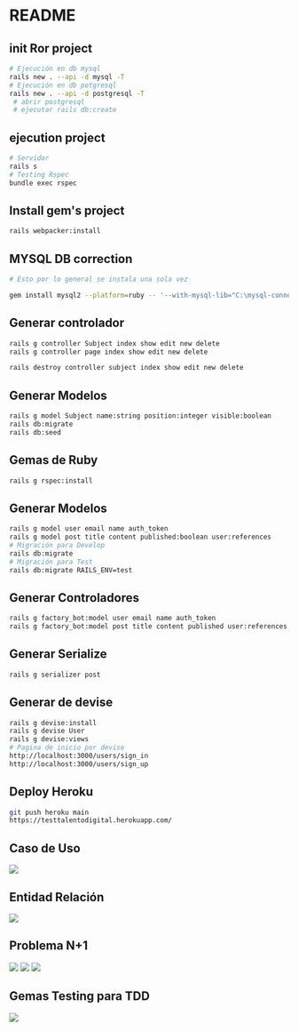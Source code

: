 # README

## init Ror project

```bash
# Ejecución en db mysql
rails new . --api -d mysql -T
# Ejecución en db potgresql
rails new . --api -d postgresql -T
 # abrir postgresql 
 # ejecutar rails db:create
```

## ejecution project
```bash
# Servidor
rails s
# Testing Rspec
bundle exec rspec
```

## Install gem's project
```bash
rails webpacker:install
```

## MYSQL DB correction

```bash
# Esto por lo general se instala una sola vez

gem install mysql2 --platform=ruby -- '--with-mysql-lib="C:\mysql-connector\lib" --with-mysql-include="C:\mysql-connector\include" --with-mysql-dir="C:\mysql-connector"'
```

## Generar controlador
```bash
rails g controller Subject index show edit new delete
rails g controller page index show edit new delete

rails destroy controller subject index show edit new delete
```

## Generar Modelos
```bash
rails g model Subject name:string position:integer visible:boolean
rails db:migrate
rails db:seed 
```

## Gemas de Ruby
```bash
rails g rspec:install
```
## Generar Modelos
```bash
rails g model user email name auth_token
rails g model post title content published:boolean user:references
# Migración para Develop
rails db:migrate
# Migración para Test
rails db:migrate RAILS_ENV=test
```

## Generar Controladores
```bash
rails g factory_bot:model user email name auth_token
rails g factory_bot:model post title content published user:references
```
## Generar Serialize
```bash
rails g serializer post 
```
## Generar de devise
```bash
rails g devise:install
rails g devise User
rails g devise:views
# Pagina de inicio por devise
http://localhost:3000/users/sign_in
http://localhost:3000/users/sign_up
```

## Deploy Heroku
```bash
git push heroku main
https://testtalentodigital.herokuapp.com/
```



## Caso de Uso
![](img/casos_de_uso.png)

## Entidad Relación
![](img/entidad-relacion.png)

## Problema N+1
![](img/N+1.png)
![](img/2N+1.png)
![](img/sol_N+1.png)

## Gemas Testing para TDD
![](img/test_ruby.jpg)